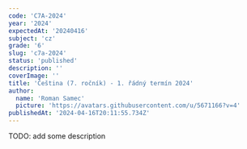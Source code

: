 ```yaml
---
code: 'C7A-2024'
year: '2024'
expectedAt: '20240416'
subject: 'cz'
grade: '6'
slug: 'c7a-2024'
status: 'published'
description: ''
coverImage: ''
title: 'Čeština (7. ročník) - 1. řádný termín 2024'
author:
  name: 'Roman Samec'
  picture: 'https://avatars.githubusercontent.com/u/5671166?v=4'
publishedAt: '2024-04-16T20:11:55.734Z'
---
```


TODO: add some description